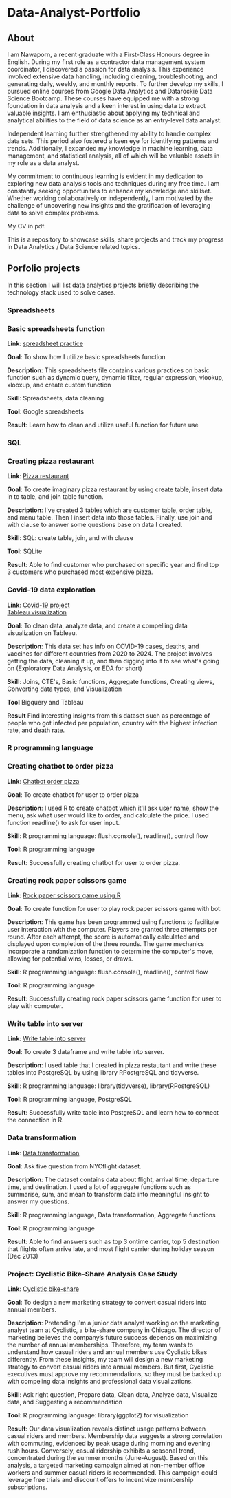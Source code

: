# Data-Analyst-Portfolio
## About
I am Nawaporn, a recent graduate with a First-Class Honours degree in English. During my first role as a contractor data management system coordinator, I discovered a passion for data analysis. This experience involved extensive data handling, including cleaning, troubleshooting, and generating daily, weekly, and monthly reports. To further develop my skills, I pursued online courses from Google Data Analytics and Datarockie Data Science Bootcamp. These courses have equipped me with a strong foundation in data analysis and a keen interest in using data to extract valuable insights. I am enthusiastic about applying my technical and analytical abilities to the field of data science as an entry-level data analyst.

Independent learning further strengthened my ability to handle complex data sets. This period also fostered a keen eye for identifying patterns and trends. Additionally, I expanded my knowledge in machine learning, data management, and statistical analysis, all of which will be valuable assets in my role as a data analyst.

My commitment to continuous learning is evident in my dedication to exploring new data analysis tools and techniques during my free time. I am constantly seeking opportunities to enhance my knowledge and skillset. Whether working collaboratively or independently, I am motivated by the challenge of uncovering new insights and the gratification of leveraging data to solve complex problems.

My CV in pdf.

This is a repository to showcase skills, share projects and track my progress in Data Analytics / Data Science related topics.

## Porfolio projects
In this section I will list data analytics projects briefly describing the technology stack used to solve cases.

### Spreadsheets
### Basic spreadsheets function
**Link**: [spreadsheet practice](https://github.com/eyenawaporn/Data-Analysis-Projects/blob/main/spreadsheet%20practice.xlsx)  

**Goal**: To show how I utilize basic spreadsheets function  

**Description**: This spreadsheets file contains various practices on basic function such as dynamic query, dynamic filter, regular expression, vlookup, xlooxup, and create custom function  

**Skill**: Spreadsheets, data cleaning  

**Tool**: Google spreadsheets  

**Result**: Learn how to clean and utilize useful function for future use  

### SQL
### Creating pizza restaurant
**Link**: [Pizza restaurant](https://github.com/eyenawaporn/Data-Analysis-Projects/blob/main/Pizza%20restaurant.sql)  

**Goal**: To create imaginary pizza restaurant by using create table, insert data in to table, and join table function.   

**Description**: I've created 3 tables which are customer table, order table, and menu table. Then I insert data into those tables. Finally, use join and with clause to answer some questions base on data I created.    

**Skill**: SQL: create table, join, and with clause    

**Tool**: SQLite    

**Result**: Able to find customer who purchased on specific year and find top 3 customers who purchased most expensive pizza.   

### Covid-19 data exploration
**Link**: [Covid-19 project](https://github.com/eyenawaporn/Data-Analysis-Projects/blob/main/Covid19_Project.sql)  
          [Tableau visualization](https://public.tableau.com/app/profile/nawaporn.pernmankhong/viz/CovidDashboard2020-2024_17110964524360/Dashboard1)  

**Goal**: To clean data, analyze data, and create a compelling data visualization on Tableau.  

**Description**: This data set has info on COVID-19 cases, deaths, and vaccines for different countries from 2020 to 2024. The project involves getting the data, cleaning it up, and then digging into it to see what's going on (Exploratory Data Analysis, or EDA for short)  

**Skill**: Joins, CTE's, Basic functions, Aggregate functions, Creating views, Converting data types, and Visualization   

**Tool** Bigquery and Tableau  

**Result** Find interesting insights from this dataset such as percentage of people who got infected per population, country with the highest infection rate, and death rate.  


### R programming language
### Creating chatbot to order pizza
**Link**: [Chatbot order pizza](https://github.com/eyenawaporn/Data-Analysis-Projects/blob/main/Chatbot%20order%20pizza.ipynb)  

**Goal**: To create chatbot for user to order pizza  

**Description**: I used R to create chatbot which it'll ask user name, show the menu, ask what user would like to order, and calculate the price. I used function readline() to ask for user input. 

**Skill**: R programming language: flush.console(), readline(), control flow  

**Tool**: R programming language  

**Result**: Successfully creating chatbot for user to order pizza.  

### Creating rock paper scissors game
**Link**: [Rock paper scissors game using R](https://github.com/eyenawaporn/Data-Analysis-Projects/blob/main/rock_paper_scissors_R.ipynb)  

**Goal**: To create function for user to play rock paper scissors game with bot.  

**Description**: This game has been programmed using functions to facilitate user interaction with the computer. Players are granted three attempts per round. After each attempt, the score is automatically calculated and displayed upon completion of the three rounds. The game mechanics incorporate a randomization function to determine the computer's move, allowing for potential wins, losses, or draws.  

**Skill**: R programming language: flush.console(), readline(), control flow  

**Tool**: R programming language  

**Result**: Successfully creating rock paper scissors game function for user to play with computer.  

### Write table into server
**Link**: [Write table into server](https://github.com/eyenawaporn/Data-Analysis-Projects/blob/main/write_dataframe_to_server.R)  

**Goal**: To create 3 dataframe and write table into server.  

**Description**: I used table that I created in pizza restautant and write these tables into PostgreSQL by using library RPostgreSQL and tidyverse.  

**Skill**: R programming language: library(tidyverse), library(RPostgreSQL)  

**Tool**: R programming language, PostgreSQL  

**Result**: Successfully write table into PostgreSQL and learn how to connect the connection in R.  

### Data transformation
**Link**: [Data transformation](https://github.com/eyenawaporn/Data-Analysis-Projects/blob/main/Data_Transformation.R)  

**Goal**: Ask five question from NYCflight dataset.  

**Description**: The dataset contains data about flight, arrival time, departure time, and destination. I used a lot of aggregate functions such as summarise, sum, and mean to transform data into meaningful insight to answer my questions.  

**Skill**: R programming language, Data transformation, Aggregate functions  

**Tool**: R programming language  

**Result**: Able to find answers such as top 3 ontime carrier, top 5 destination that flights often arrive late, and most flight carrier during holiday season (Dec 2013)  

### Project: Cyclistic Bike-Share Analysis Case Study
**Link**: [Cyclistic bike-share](https://github.com/eyenawaporn/Data-Analysis-Projects/blob/main/Cyslistic%20project.R)  

**Goal**:  To design a new marketing strategy to convert casual riders into annual members.  

**Description**: Pretending I'm a junior data analyst working on the marketing analyst team at Cyclistic, a bike-share company in Chicago. The director of marketing believes the company’s future success depends on maximizing the number of annual memberships. Therefore, my team wants to understand how casual riders and annual members use Cyclistic bikes differently. From these insights, my team will design a new marketing strategy to convert casual riders into annual members. But first, Cyclistic executives must approve my recommendations, so they must be backed up with compeling data insights and professional data visualizations.  

**Skill**: Ask right question, Prepare data, Clean data, Analyze data, Visualize data, and Suggesting a recommendation  

**Tool**: R programming language: library(ggplot2) for visualization  

**Result**: Our data visualization reveals distinct usage patterns between casual riders and members.  Membership data suggests a strong correlation with commuting, evidenced by peak usage during morning and evening rush hours. Conversely, casual ridership exhibits a seasonal trend, concentrated during the summer months (June-August).  Based on this analysis, a targeted marketing campaign aimed at non-member office workers and summer casual riders is recommended.  This campaign could leverage free trials and discount offers to incentivize membership subscriptions.

